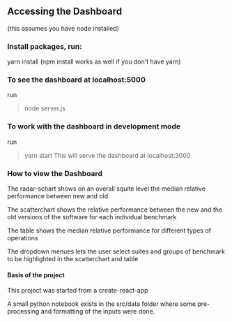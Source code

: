 ## Accessing the Dashboard
(this assumes you have node installed)
### Install packages, run:
yarn install (npm install works as well if you don't have yarn)

### To see the dashboard at localhost:5000
run
> node server.js

### To work with the dashboard in development mode
run
> yarn start
This will serve the dashboard at localhost:3000

### How to view the Dashboard
The radar-schart shows on an overall squite level the median relative performance between new and old

The scatterchart shows the relative performance between the new and the old versions of the software for each individual benchmark

The table shows the median relative performance for different types of operations

The dropdown menues lets the user select suites and groups of benchmark to be highlighted in the scatterchart and table

#### Basis of the project

This project was started from a create-react-app

A small python notebook exists in the src/data folder where some pre-processing and formatting of the inputs were done. 